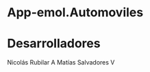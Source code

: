 App-emol.Automoviles
====================

Desarrolladores
====================
Nicolás Rubilar A
Matías Salvadores V

